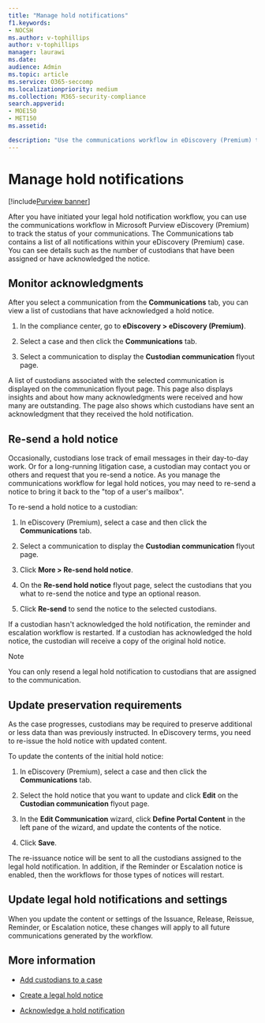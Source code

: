 ```yaml
---
title: "Manage hold notifications"
f1.keywords:
- NOCSH
ms.author: v-tophillips
author: v-tophillips
manager: laurawi
ms.date: 
audience: Admin
ms.topic: article
ms.service: O365-seccomp
ms.localizationpriority: medium
ms.collection: M365-security-compliance 
search.appverid: 
- MOE150
- MET150
ms.assetid: 

description: "Use the communications workflow in eDiscovery (Premium) to track the status of your legal hold notifications and if necessary update and resend them."
---
```


# Manage hold notifications

[!include[Purview banner](../includes/purview-rebrand-banner.md)]

After you have initiated your legal hold notification workflow, you can use the communications workflow in Microsoft Purview eDiscovery (Premium) to track the status of your communications. The Communications tab contains a list of all notifications within your eDiscovery (Premium) case. You can see details such as the number of custodians that have been assigned or have acknowledged the notice.

## Monitor acknowledgments

After you select a communication from the **Communications** tab, you can view a list of custodians that have acknowledged a hold notice. 

1. In the compliance center, go to **eDiscovery > eDiscovery (Premium)**.

2. Select a case and then click the **Communications** tab.

3. Select a communication to display the **Custodian communication** flyout page.

A list of custodians associated with the selected communication is displayed on the communication flyout page. This page also displays insights and about how many acknowledgments were received and how many are outstanding. The page also shows which custodians have sent an acknowledgment that they received the hold notification.

## Re-send a hold notice

Occasionally, custodians lose track of email messages in their day-to-day work. Or for a long-running litigation case, a custodian may contact you or others and request that you re-send a notice. As you manage the communications workflow for legal hold notices, you may need to re-send a notice to bring it back to the "top of a user's mailbox".

To re-send a hold notice to a custodian:

1. In eDiscovery (Premium), select a case and then click the **Communications** tab.

2. Select a communication to display the **Custodian communication** flyout page.

3. Click **More > Re-send hold notice**.

4. On the **Re-send hold notice** flyout page, select the custodians that you what to re-send the notice and type an optional reason.

5. Click **Re-send** to send the notice to the selected custodians.

If a custodian hasn't acknowledged the hold notification, the reminder and escalation workflow is restarted. If a custodian has acknowledged the hold notice, the custodian will receive a copy of the original hold notice.

> [!NOTE]
> You can only resend a legal hold notification to custodians that are assigned to the communication. 

## Update preservation requirements
  
As the case progresses, custodians may be required to preserve additional or less data than was previously instructed. In eDiscovery terms, you need to re-issue the hold notice with updated content.

To update the contents of the initial hold notice:

1. In eDiscovery (Premium), select a case and then click the **Communications** tab.

2. Select the hold notice that you want to update and click **Edit** on the **Custodian communication** flyout page.

3. In the **Edit Communication** wizard, click **Define Portal Content** in the left pane of the wizard, and update the contents of the notice.

4. Click **Save**.

The re-issuance notice will be sent to all the custodians assigned to the legal hold notification. In addition, if the Reminder or Escalation notice is enabled, then the workflows for those types of notices will restart.

## Update legal hold notifications and settings

When you update the content or settings of the Issuance, Release, Reissue, Reminder, or Escalation notice, these changes will apply to all future communications generated by the workflow.

## More information

- [Add custodians to a case](add-custodians-to-case.md)

- [Create a legal hold notice](create-hold-notification.md)

- [Acknowledge a hold notification](acknowledge-hold-notification.md)
